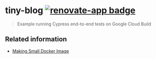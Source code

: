 # tiny-blog [![renovate-app badge][renovate-badge]][renovate-app]

> Example running Cypress end-to-end tests on Google Cloud Build

## Related information

- [Making Small Docker Image](https://glebbahmutov.com/blog/making-small-docker-image/)

[renovate-badge]: https://img.shields.io/badge/renovate-app-blue.svg
[renovate-app]: https://renovateapp.com/
